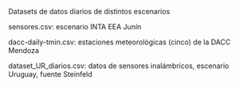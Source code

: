 Datasets de datos diarios de distintos escenarios

sensores.csv: escenario INTA EEA Junín

dacc-daily-tmin.csv: estaciones meteorológicas (cinco) de la DACC Mendoza

dataset_UR_diarios.csv: datos de sensores inalámbricos, escenario Uruguay, fuente Steinfeld
